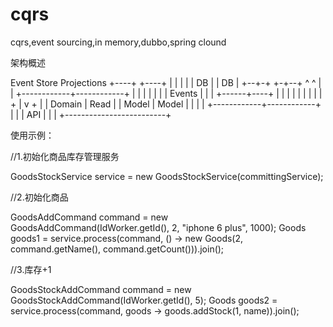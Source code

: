 # cqrs
cqrs,event sourcing,in memory,dubbo,spring clound


架构概述

  Event Store   Projections
    +----+        +----+
    |    |        |    |
    | DB |        | DB |
    +--+-+        +-+--+
      ^             ^
      |             |
+------------+------------+
|     |      |      |     |
|     |    Events   |     |
|     +------+----+ |     |
|     |      |    | |     |
|     +      |    v +     |
|   Domain   |   Read     |
|   Model    |   Model    |
|            |            |
+------------+------------+
|                         |
|           API           |
|                         |
+-------------------------+ 


使用示例：

//1.初始化商品库存管理服务

GoodsStockService service = new GoodsStockService(committingService);

//2.初始化商品

GoodsAddCommand command = new GoodsAddCommand(IdWorker.getId(), 2, "iphone 6 plus", 1000);
Goods goods1 = service.process(command, () -> new Goods(2, command.getName(), command.getCount())).join();

//3.库存+1

GoodsStockAddCommand command = new GoodsStockAddCommand(IdWorker.getId(), 5);
Goods goods2 = service.process(command, goods -> goods.addStock(1, name)).join();
